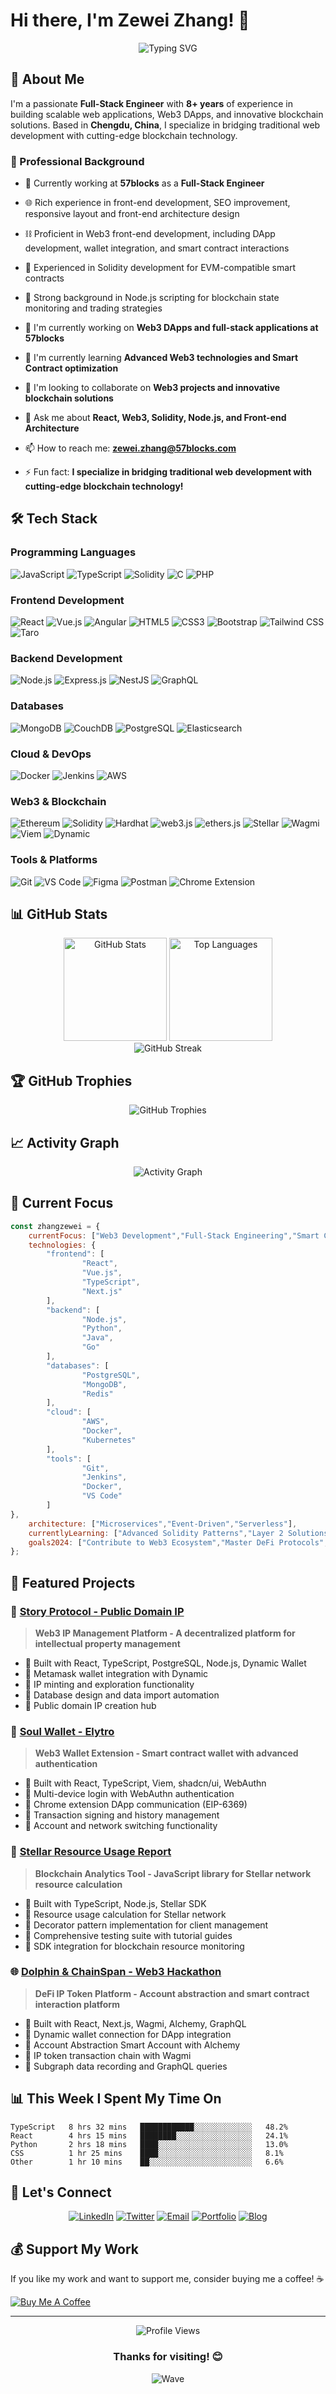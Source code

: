 # Hi there, I'm Zewei Zhang! 👋

<div align="center">
  <img src="https://readme-typing-svg.herokuapp.com?font=Fira+Code&size=30&duration=3000&pause=1000&color=36BCF7&center=true&vCenter=true&width=600&lines=Full-Stack+Engineer;Web3+Developer;Blockchain+Enthusiast;8+ years+Experience!" alt="Typing SVG" />
</div>

## 🚀 About Me

I'm a passionate **Full-Stack Engineer** with **8+ years** of experience in building scalable web applications, Web3 DApps, and innovative blockchain solutions. Based in **Chengdu, China**, I specialize in bridging traditional web development with cutting-edge blockchain technology.

### 💼 Professional Background
- 🏢 Currently working at **57blocks** as a **Full-Stack Engineer**
- 🌐 Rich experience in front-end development, SEO improvement, responsive layout and front-end architecture design
- ⛓️ Proficient in Web3 front-end development, including DApp development, wallet integration, and smart contract interactions
- 📜 Experienced in Solidity development for EVM-compatible smart contracts
- 🐧 Strong background in Node.js scripting for blockchain state monitoring and trading strategies

- 🔭 I'm currently working on **Web3 DApps and full-stack applications at 57blocks**
- 🌱 I'm currently learning **Advanced Web3 technologies and Smart Contract optimization**
- 👯 I'm looking to collaborate on **Web3 projects and innovative blockchain solutions**
- 💬 Ask me about **React, Web3, Solidity, Node.js, and Front-end Architecture**
- 📫 How to reach me: **zewei.zhang@57blocks.com**
- ⚡ Fun fact: **I specialize in bridging traditional web development with cutting-edge blockchain technology!**

## 🛠️ Tech Stack

### Programming Languages
![JavaScript](https://img.shields.io/badge/JavaScript-F7DF1E?style=for-the-badge&logo=javascript&logoColor=black)
![TypeScript](https://img.shields.io/badge/TypeScript-007ACC?style=for-the-badge&logo=typescript&logoColor=white)
![Solidity](https://img.shields.io/badge/Solidity-363636?style=for-the-badge&logo=solidity&logoColor=white)
![C](https://img.shields.io/badge/C-000000?style=for-the-badge&logo=c&logoColor=white)
![PHP](https://img.shields.io/badge/PHP-777BB4?style=for-the-badge&logo=php&logoColor=white)

### Frontend Development
![React](https://img.shields.io/badge/React-20232A?style=for-the-badge&logo=react&logoColor=61DAFB)
![Vue.js](https://img.shields.io/badge/Vue.js-35495E?style=for-the-badge&logo=vue.js&logoColor=4FC08D)
![Angular](https://img.shields.io/badge/Angular-DD0031?style=for-the-badge&logo=angular&logoColor=white)
![HTML5](https://img.shields.io/badge/HTML5-E34F26?style=for-the-badge&logo=html5&logoColor=white)
![CSS3](https://img.shields.io/badge/CSS3-1572B6?style=for-the-badge&logo=css3&logoColor=white)
![Bootstrap](https://img.shields.io/badge/Bootstrap-563D7C?style=for-the-badge&logo=bootstrap&logoColor=white)
![Tailwind CSS](https://img.shields.io/badge/Tailwind%20CSS-38B2AC?style=for-the-badge&logo=tailwind-css&logoColor=white)
![Taro](https://img.shields.io/badge/Taro-13C2C2?style=for-the-badge&logo=taro&logoColor=white)

### Backend Development
![Node.js](https://img.shields.io/badge/Node.js-43853D?style=for-the-badge&logo=node.js&logoColor=white)
![Express.js](https://img.shields.io/badge/Express.js-404D59?style=for-the-badge&logo=express&logoColor=white)
![NestJS](https://img.shields.io/badge/NestJS-E0234E?style=for-the-badge&logo=nestjs&logoColor=white)
![GraphQL](https://img.shields.io/badge/GraphQL-000000?style=for-the-badge&logo=graphql&logoColor=white)

### Databases
![MongoDB](https://img.shields.io/badge/MongoDB-4EA94B?style=for-the-badge&logo=mongodb&logoColor=white)
![CouchDB](https://img.shields.io/badge/CouchDB-E42528?style=for-the-badge&logo=apache-couchdb&logoColor=white)
![PostgreSQL](https://img.shields.io/badge/PostgreSQL-316192?style=for-the-badge&logo=postgresql&logoColor=white)
![Elasticsearch](https://img.shields.io/badge/Elasticsearch-005571?style=for-the-badge&logo=elasticsearch&logoColor=white)

### Cloud & DevOps
![Docker](https://img.shields.io/badge/Docker-2496ED?style=for-the-badge&logo=docker&logoColor=white)
![Jenkins](https://img.shields.io/badge/Jenkins-D24939?style=for-the-badge&logo=Jenkins&logoColor=white)
![AWS](https://img.shields.io/badge/AWS-232F3E?style=for-the-badge&logo=amazon-aws&logoColor=white)

### Web3 & Blockchain
![Ethereum](https://img.shields.io/badge/Ethereum-3C3C3D?style=for-the-badge&logo=ethereum&logoColor=white)
![Solidity](https://img.shields.io/badge/Solidity-363636?style=for-the-badge&logo=solidity&logoColor=white)
![Hardhat](https://img.shields.io/badge/Hardhat-FFF04D?style=for-the-badge&logo=hardhat&logoColor=black)
![web3.js](https://img.shields.io/badge/web3.js-F16822?style=for-the-badge&logo=web3.js&logoColor=white)
![ethers.js](https://img.shields.io/badge/ethers.js-2535A0?style=for-the-badge&logo=ethers&logoColor=white)
![Stellar](https://img.shields.io/badge/Stellar-7D00FF?style=for-the-badge&logo=stellar&logoColor=white)
![Wagmi](https://img.shields.io/badge/Wagmi-000000?style=for-the-badge&logo=wagmi&logoColor=white)
![Viem](https://img.shields.io/badge/Viem-000000?style=for-the-badge&logo=viem&logoColor=white)
![Dynamic](https://img.shields.io/badge/Dynamic-6366F1?style=for-the-badge&logo=dynamic&logoColor=white)

### Tools & Platforms
![Git](https://img.shields.io/badge/Git-F05032?style=for-the-badge&logo=git&logoColor=white)
![VS Code](https://img.shields.io/badge/VS%20Code-0078D4?style=for-the-badge&logo=visual%20studio%20code&logoColor=white)
![Figma](https://img.shields.io/badge/Figma-F24E1E?style=for-the-badge&logo=figma&logoColor=white)
![Postman](https://img.shields.io/badge/Postman-FF6C37?style=for-the-badge&logo=Postman&logoColor=white)
![Chrome Extension](https://img.shields.io/badge/Chrome%20Extension-4285F4?style=for-the-badge&logo=google-chrome&logoColor=white)



## 📊 GitHub Stats

<div align="center">
  <img src="https://github-readme-stats.vercel.app/api?username=zhangzewei&show_icons=true&theme=radical&hide_border=true&count_private=true" alt="GitHub Stats" height="165"/>
  <img src="https://github-readme-stats.vercel.app/api/top-langs/?username=zhangzewei&layout=compact&theme=radical&hide_border=true" alt="Top Languages" height="165"/>
</div>

<div align="center">
  <img src="https://github-readme-streak-stats.herokuapp.com/?user=zhangzewei&theme=radical&hide_border=true" alt="GitHub Streak" />
</div>

## 🏆 GitHub Trophies

<div align="center">
  <img src="https://github-profile-trophy.vercel.app/?username=zhangzewei&theme=radical&no-frame=true&no-bg=false&margin-w=4" alt="GitHub Trophies"/>
</div>

## 📈 Activity Graph

<div align="center">
  <img src="https://github-readme-activity-graph.vercel.app/graph?username=zhangzewei&theme=react-dark&hide_border=true" alt="Activity Graph"/>
</div>

## 🎯 Current Focus

```javascript
const zhangzewei = {
    currentFocus: ["Web3 Development","Full-Stack Engineering","Smart Contract Development"],
    technologies: {
        "frontend": [
                "React",
                "Vue.js",
                "TypeScript",
                "Next.js"
        ],
        "backend": [
                "Node.js",
                "Python",
                "Java",
                "Go"
        ],
        "databases": [
                "PostgreSQL",
                "MongoDB",
                "Redis"
        ],
        "cloud": [
                "AWS",
                "Docker",
                "Kubernetes"
        ],
        "tools": [
                "Git",
                "Jenkins",
                "Docker",
                "VS Code"
        ]
},
    architecture: ["Microservices","Event-Driven","Serverless"],
    currentlyLearning: ["Advanced Solidity Patterns","Layer 2 Solutions","Cross-chain Development"],
    goals2024: ["Contribute to Web3 Ecosystem","Master DeFi Protocols","Build Innovative DApps"]
};
```

## 🌟 Featured Projects

### 📱 [Story Protocol - Public Domain IP](https://github.com/storyprotocol/public-domain-beta)
> **Web3 IP Management Platform - A decentralized platform for intellectual property management**
- 🚀 Built with React, TypeScript, PostgreSQL, Node.js, Dynamic Wallet
- 🎨 Metamask wallet integration with Dynamic
- 🎨 IP minting and exploration functionality
- 🎨 Database design and data import automation
- 🎨 Public domain IP creation hub

### 🛒 [Soul Wallet - Elytro](https://github.com/Elytro-eth/Elytro)
> **Web3 Wallet Extension - Smart contract wallet with advanced authentication**
- 🚀 Built with React, TypeScript, Viem, shadcn/ui, WebAuthn
- 🎨 Multi-device login with WebAuthn authentication
- 🎨 Chrome extension DApp communication (EIP-6369)
- 🎨 Transaction signing and history management
- 🎨 Account and network switching functionality

### 🤖 [Stellar Resource Usage Report](https://github.com/57blocks/stellar-resource-usage-report)
> **Blockchain Analytics Tool - JavaScript library for Stellar network resource calculation**
- 🚀 Built with TypeScript, Node.js, Stellar SDK
- 🎨 Resource usage calculation for Stellar network
- 🎨 Decorator pattern implementation for client management
- 🎨 Comprehensive testing suite with tutorial guides
- 🎨 SDK integration for blockchain resource monitoring

### 🌐 [Dolphin & ChainSpan - Web3 Hackathon](https://github.com/57blocks/dolphin_ui)
> **DeFi IP Token Platform - Account abstraction and smart contract interaction platform**
- 🚀 Built with React, Next.js, Wagmi, Alchemy, GraphQL
- 🎨 Dynamic wallet connection for DApp integration
- 🎨 Account Abstraction Smart Account with Alchemy
- 🎨 IP token transaction chain with Wagmi
- 🎨 Subgraph data recording and GraphQL queries


## 📊 This Week I Spent My Time On

<!--START_SECTION:waka-->
```text
TypeScript   8 hrs 32 mins   ████████████░░░░░░░░░░░░░   48.2%
React        4 hrs 15 mins   ████████░░░░░░░░░░░░░░░░░   24.1%
Python       2 hrs 18 mins   ████░░░░░░░░░░░░░░░░░░░░░   13.0%
CSS          1 hr 25 mins    ████░░░░░░░░░░░░░░░░░░░░░   8.1%
Other        1 hr 10 mins    ██░░░░░░░░░░░░░░░░░░░░░░░   6.6%
```
<!--END_SECTION:waka-->

## 🤝 Let's Connect

<div align="center">
  
[![LinkedIn](https://img.shields.io/badge/LinkedIn-0077B5?style=for-the-badge&logo=linkedin&logoColor=white)](https://linkedin.com/in/zhangzewei)
[![Twitter](https://img.shields.io/badge/Twitter-1DA1F2?style=for-the-badge&logo=twitter&logoColor=white)](https://twitter.com/zhangzewei)
[![Email](https://img.shields.io/badge/Email-D14836?style=for-the-badge&logo=gmail&logoColor=white)](mailto:zewei.zhang@57blocks.com)
[![Portfolio](https://img.shields.io/badge/Portfolio-FF5722?style=for-the-badge&logo=todoist&logoColor=white)](https://zhangzewei.dev)
[![Blog](https://img.shields.io/badge/Blog-FFA500?style=for-the-badge&logo=rss&logoColor=white)](https://blog.zhangzewei.dev)

</div>

## 💰 Support My Work

If you like my work and want to support me, consider buying me a coffee! ☕

[![Buy Me A Coffee](https://img.shields.io/badge/Buy_Me_A_Coffee-FFDD00?style=for-the-badge&logo=buy-me-a-coffee&logoColor=black)](https://buymeacoffee.com/zhangzewei)

---

<div align="center">
  <img src="https://komarev.com/ghpvc/?username=zhangzewei&label=Profile%20views&color=0e75b6&style=flat" alt="Profile Views" />
  
  ### Thanks for visiting! 😊
  
  ![Wave](https://raw.githubusercontent.com/mayhemantt/mayhemantt/Update/svg/Bottom.svg)
</div>